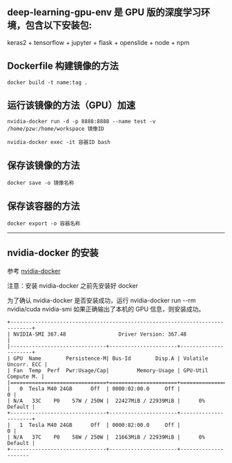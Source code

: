 ## deep-learning-gpu-env 是 GPU 版的深度学习环境，包含以下安装包:

keras2 + tensorflow + jupyter + flask + openslide + node + npm

## Dockerfile 构建镜像的方法

    docker build -t name:tag .

## 运行该镜像的方法（GPU）加速

    nvidia-docker run -d -p 8888:8888 --name test -v /home/pzw:/home/workspace 镜像ID

    nvidia-docker exec -it 容器ID bash

## 保存该镜像的方法

    docker save -o 镜像名称

## 保存该容器的方法

    docker export -o 容器名称

***

## nvidia-docker 的安装

参考 [nvidia-docker](https://github.com/zhudaoruyi/nvidia-docker)

注意：安装 nvidia-docker 之前先安装好 docker

为了确认 nvidia-docker 是否安装成功，运行
    nvidia-docker run --rm nvidia/cuda nvidia-smi
如果正确输出了本机的 GPU 信息，则安装成功。

    +-----------------------------------------------------------------------------+
    | NVIDIA-SMI 367.48                 Driver Version: 367.48                    |
    |-------------------------------+----------------------+----------------------+
    | GPU  Name        Persistence-M| Bus-Id        Disp.A | Volatile Uncorr. ECC |
    | Fan  Temp  Perf  Pwr:Usage/Cap|         Memory-Usage | GPU-Util  Compute M. |
    |===============================+======================+======================|
    |   0  Tesla M40 24GB      Off  | 0000:02:00.0     Off |                    0 |
    | N/A   33C    P0    57W / 250W |  22427MiB / 22939MiB |      0%      Default |
    +-------------------------------+----------------------+----------------------+
    |   1  Tesla M40 24GB      Off  | 0000:82:00.0     Off |                    0 |
    | N/A   37C    P0    58W / 250W |  21663MiB / 22939MiB |      0%      Default |
    +-------------------------------+----------------------+---------------------
